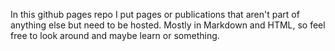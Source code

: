In this github pages repo I put pages or publications that aren't part of anything else but need to be hosted. Mostly in Markdown and HTML, so feel free to look around and maybe learn or something.

